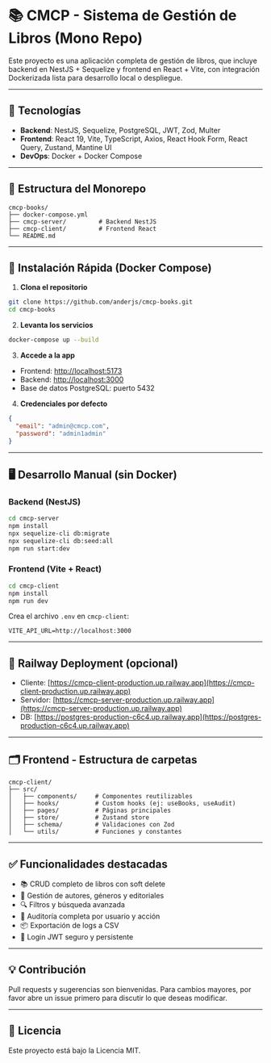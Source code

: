 # 📚 CMCP - Sistema de Gestión de Libros (Mono Repo)

Este proyecto es una aplicación completa de gestión de libros, que incluye backend en NestJS + Sequelize y frontend en React + Vite, con integración Dockerizada lista para desarrollo local o despliegue.

---

## 🧰 Tecnologías

* **Backend**: NestJS, Sequelize, PostgreSQL, JWT, Zod, Multer
* **Frontend**: React 19, Vite, TypeScript, Axios, React Hook Form, React Query, Zustand, Mantine UI
* **DevOps**: Docker + Docker Compose

---

## 📁 Estructura del Monorepo

```
cmcp-books/
├── docker-compose.yml
├── cmcp-server/         # Backend NestJS
├── cmcp-client/         # Frontend React
└── README.md
```

---

## 🚀 Instalación Rápida (Docker Compose)

1. **Clona el repositorio**

```bash
git clone https://github.com/anderjs/cmcp-books.git
cd cmcp-books
```

2. **Levanta los servicios**

```bash
docker-compose up --build
```

3. **Accede a la app**

* Frontend: [http://localhost:5173](http://localhost:5173)
* Backend: [http://localhost:3000](http://localhost:3000)
* Base de datos PostgreSQL: puerto 5432

4. **Credenciales por defecto**

```json
{
  "email": "admin@cmcp.com",
  "password": "admin1admin"
}
```

---

## 🖥️ Desarrollo Manual (sin Docker)

### Backend (NestJS)

```bash
cd cmcp-server
npm install
npx sequelize-cli db:migrate
npx sequelize-cli db:seed:all
npm run start:dev
```

### Frontend (Vite + React)

```bash
cd cmcp-client
npm install
npm run dev
```

Crea el archivo `.env` en `cmcp-client`:

```
VITE_API_URL=http://localhost:3000
```

---

## 🔧 Railway Deployment (opcional)

* Cliente: [https://cmcp-client-production.up.railway.app](https://cmcp-client-production.up.railway.app)
* Servidor: [https://cmcp-server-production.up.railway.app](https://cmcp-server-production.up.railway.app)
* DB: [https://postgres-production-c6c4.up.railway.app](https://postgres-production-c6c4.up.railway.app)

---

## 🗂️ Frontend - Estructura de carpetas

```
cmcp-client/
├── src/
│   ├── components/     # Componentes reutilizables
│   ├── hooks/          # Custom hooks (ej: useBooks, useAudit)
│   ├── pages/          # Páginas principales
│   ├── store/          # Zustand store
│   ├── schema/         # Validaciones con Zod
│   └── utils/          # Funciones y constantes
```

---

## ✅ Funcionalidades destacadas

* 📚 CRUD completo de libros con soft delete
* 👤 Gestión de autores, géneros y editoriales
* 🔍 Filtros y búsqueda avanzada
* 🧾 Auditoría completa por usuario y acción
* 📦 Exportación de logs a CSV
* 🔐 Login JWT seguro y persistente

---

## 💡 Contribución

Pull requests y sugerencias son bienvenidas. Para cambios mayores, por favor abre un issue primero para discutir lo que deseas modificar.

---

## 📝 Licencia

Este proyecto está bajo la Licencia MIT.
